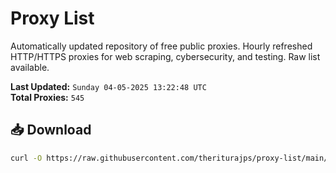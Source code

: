 # Proxy List

Automatically updated repository of free public proxies. Hourly refreshed HTTP/HTTPS proxies for web scraping, cybersecurity, and testing. Raw list available.

**Last Updated:** `Sunday 04-05-2025 13:22:48 UTC`  
**Total Proxies:** `545`

## 📥 Download
```bash
curl -O https://raw.githubusercontent.com/theriturajps/proxy-list/main/proxies.txt
